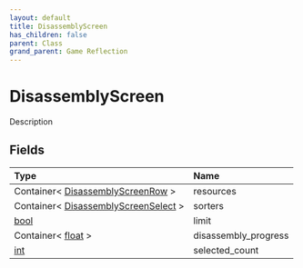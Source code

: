 ```yaml
---
layout: default
title: DisassemblyScreen
has_children: false
parent: Class
grand_parent: Game Reflection
---
```

# DisassemblyScreen
Description 

## Fields

| Type | Name |
|:----------|:--------------|
| Container< [DisassemblyScreenRow](/riftbreaker-wiki/docs/game-reflection/classes/disassembly_screen_row/) > | resources |
| Container< [DisassemblyScreenSelect](/riftbreaker-wiki/docs/game-reflection/classes/disassembly_screen_select/) > | sorters |
| [bool](/riftbreaker-wiki/docs/game-reflection/components/bool/) | limit |
| Container< [float](/riftbreaker-wiki/docs/game-reflection/components/float/) > | disassembly_progress |
| [int](/riftbreaker-wiki/docs/game-reflection/enums/int/) | selected_count |


